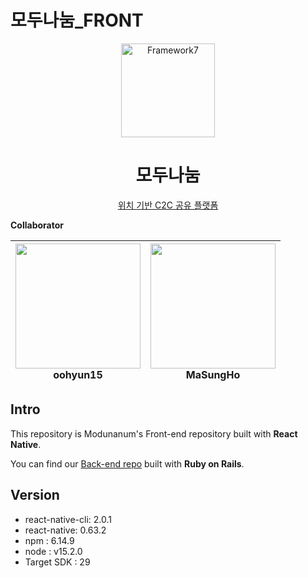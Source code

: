 # 모두나눔_FRONT

<p align="center"><a href="https://www.applepink.ml" target="_blank" rel="noopener noreferrer"><img width="150" src="https://www.applepink.ml/image/default.png" alt="Framework7"></a></p>

<h1 align="center">모두나눔</h1>

<p align="center">
  <a href="https://www.applepink.ml" target="_blank">위치 기반 C2C 공유 플랫폼</a>
</p>


**Collaborator**

| [<img src="https://avatars2.githubusercontent.com/u/52606560?s=400&u=2a492fa6991fe8fe79db9e5bc6442131ab4d5259&v=4" width="200">](https://github.com/oohyun15) <br> oohyun15| [<img src="https://avatars2.githubusercontent.com/u/52434222?s=400&v=4" width="200">](https://github.com/MaSungHo) <br> MaSungHo | 
| :-----------------------------------: | :---------------------------------------: |

## Intro
This repository is Modunanum's Front-end repository built with **React Native**.
  
You can find our [Back-end repo](https://github.com/oohyun15/applePink-backend) built with **Ruby on Rails**.

## Version
* react-native-cli: 2.0.1
* react-native: 0.63.2
* npm : 6.14.9
* node : v15.2.0
* Target SDK : 29

